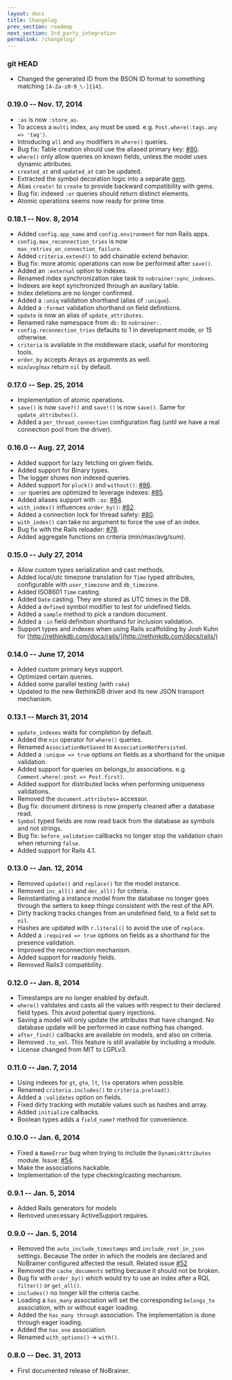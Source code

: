```yaml
---
layout: docs
title: Changelog
prev_section: roadmap
next_section: 3rd_party_integration
permalink: /changelog/
---
```


### git HEAD

* Changed the generated ID from the BSON ID format to something matching `[A-Za-z0-9_\-]{14}`.

### 0.19.0 -- Nov. 17, 2014

* `:as` is now `:store_as`.
* To access a `multi` index, `any` must be used. e.g. `Post.where(:tags.any => 'tag')`.
* Introducing `all` and `any` modifiers in `where()` queries.
* Bug fix: Table creation should use the aliased primary key: [#80](https://github.com/nviennot/nobrainer/issues/80).
* `where()` only allow queries on known fields, unless the model uses dynamic attributes.
* `created_at` and `updated_at` can be updated.
* Extracted the symbol decoration logic into a separate [gem](https://github.com/nviennot/symbol_decoration).
* Alias `create!` to `create` to provide backward compatibility with gems.
* Bug fix: indexed `:or` queries should return distinct elements.
* Atomic operations seems now ready for prime time.

### 0.18.1 -- Nov. 8, 2014

* Added `config.app_name` and `config.environment` for non Rails apps.
* `config.max_reconnection_tries` is now `max_retries_on_connection_failure`.
* Added `criteria.extend()` to add chainable extend behavior.
* Bug fix: more atomic operations can now be performed after `save()`.
* Added an `:external` option to indexes.
* Renamed index synchronization rake task to `nobrainer:sync_indexes`.
* Indexes are kept synchronized through an auxilary table.
* Index deletions are no longer confirmed.
* Added a `:uniq` validation shorthand (alias of `:unique`).
* Added a `:format` validation shorthand on field definitions.
* `update` is now an alias of `update_attributes`.
* Renamed rake namespace from `db:` to `nobrainer:`.
* `config.reconnection_tries` defaults to 1 in development mode, or 15 otherwise.
* `criteria` is available in the middleware stack, useful for monitoring tools.
* `order_by` accepts Arrays as arguments as well.
* `min`/`avg`/`max` return `nil` by default.

### 0.17.0 -- Sep. 25, 2014

* Implementation of atomic operations.
* `save()` is now `save?()` and `save!()` is now `save()`. Same for `update_attributes()`.
* Added a `per_thread_connection` configuration flag (until we have a real connection pool from the driver).

### 0.16.0 -- Aug. 27, 2014

* Added support for lazy fetching on given fields.
* Added support for Binary types.
* The logger shows non indexed queries.
* Added support for `pluck()` and `without()`: [#86](https://github.com/nviennot/nobrainer/issues/86).
* `:or` queries are optimized to leverage indexes: [#85](https://github.com/nviennot/nobrainer/issues/86).
* Added aliases support with `:as`: [#84](https://github.com/nviennot/nobrainer/issues/84).
* `with_index()` influences `order_by()`: [#82](https://github.com/nviennot/nobrainer/issues/82).
* Added a connection lock for thread safety: [#80](https://github.com/nviennot/nobrainer/issues/80).
* `with_index()` can take no argument to force the use of an index.
* Bug fix with the Rails reloader: [#78](https://github.com/nviennot/nobrainer/issues/78).
* Added aggregate functions on criteria (min/max/avg/sum).

### 0.15.0 -- July 27, 2014

* Allow custom types serialization and cast methods.
* Added local/utc timezone translation for `Time` typed attributes,
  configurable with `user_timezone` and `db_timezone`.
* Added ISO8601 `Time` casting.
* Added `Date` casting. They are stored as UTC times in the DB.
* Added a `defined` symbol modifier to test for undefined fields.
* Added a `sample` method to pick a random document.
* Added a `:in` field definition shorthand for inclusion validation.
* Support types and indexes when using Rails scaffolding by Josh Kuhn for [http://rethinkdb.com/docs/rails/](http://rethinkdb.com/docs/rails/)

### 0.14.0 -- June 17, 2014

* Added custom primary keys support.
* Optimized certain queries.
* Added some parallel testing (with `rake`)
* Updated to the new RethinkDB driver and its new JSON transport mechanism.

### 0.13.1 -- March 31, 2014

* `update_indexes` waits for completion by default.
* Added the `nin` operator for `where()` queries.
* Renamed `AssociationNotSaved` to `AssociationNotPersisted`.
* Added a `:unique => true` options on fields as a shorthand for the unique validation.
* Added support for queries on belongs_to associations. e.g. `Comment.where(:post => Post.first)`.
* Added support for distributed locks when performing uniqueness validations.
* Removed the `document.attributes=` accessor.
* Bug fix: document dirtiness is now properly cleaned after a database read.
* `Symbol` typed fields are now read back from the database as symbols and not strings.
* Bug fix: `before_validation` callbacks no longer stop the validation chain when returning `false`.
* Added support for Rails 4.1.

### 0.13.0 -- Jan. 12, 2014

* Removed `update()` and `replace()` for the model instance.
* Removed `inc_all()` and `dec_all()` for criteria.
* Reinstantiating a instance model from the database no longer goes through the
  setters to keep things consistent with the rest of the API.
* Dirty tracking tracks changes from an undefined field, to a field set to `nil`.
* Hashes are updated with `r.literal()` to avoid the use of `replace`.
* Added a `:required => true` options on fields as a shorthand for the presence validation.
* Improved the reconnection mechanism.
* Added support for readonly fields.
* Removed Rails3 compatibility.

### 0.12.0 -- Jan. 8,  2014

* Timestamps are no longer enabled by default.
* `where()` validates and casts all the values with respect to their declared
  field types. This avoid potential query injections.
* Saving a model will only update the attributes that have changed. No database
  update will be performed in case nothing has changed.
* `after_find()` callbacks are available on models, and also on criteria.
* Removed `.to_xml`. This feature is still available by including a module.
* License changed from MIT to LGPLv3.

### 0.11.0 -- Jan. 7, 2014

* Using indexes for `gt`, `gte`, `lt`, `lte` operators when possible.
* Renamed `criteria.includes()` to `criteria.preload()`.
* Added a `:validates` option on fields.
* Fixed dirty tracking with mutable values such as hashes and array.
* Added `initialize` callbacks.
* Boolean types adds a `field_name?` method for convenience.

### 0.10.0 -- Jan. 6, 2014

* Fixed a `NameError` bug when trying to include the `DynamicAttributes` module.
Issue: [#54](https://github.com/nviennot/nobrainer/issues/54).
* Make the associations hackable.
* Implementation of the type checking/casting mechanism.

### 0.9.1 -- Jan. 5, 2014

* Added Rails generators for models
* Removed unecessary ActiveSupport requires.

### 0.9.0 -- Jan. 5, 2014

* Removed the `auto_include_timestamps` and `include_root_in_json` settings.
  Because The order in which the models are declared and NoBrainer configured affected
  the result. Related issue [#52](https://github.com/nviennot/nobrainer/issues/52)
* Removed the `cache_documents` setting because it should not be broken.
* Bug fix with `order_by()` which would try to use an index after a RQL
  `filter()` or `get_all()`.
* `includes()` no longer kill the criteria cache.
* Loading a `has_many` association will set the corresponding
  `belongs_to` association, with or without eager loading.
* Added the `has_many through` association. The implementation is done through
  eager loading.
* Added the `has_one` association.
* Renamed `with_options()` -> `with()`.

### 0.8.0 -- Dec. 31, 2013

* First documented release of NoBrainer.

